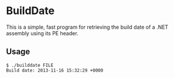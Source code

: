 # BuildDate

This is a simple, fast program for retrieving the build date of a .NET assembly using its PE header.

## Usage

	$ ./builddate FILE
	Build date: 2013-11-16 15:32:29 +0000
